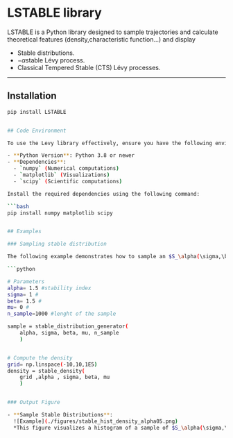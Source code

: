 # LSTABLE library

LSTABLE is a Python library designed to sample trajectories and calculate theoretical features (density,characteristic function...) and display
- Stable distributions.
- $-\alpha$stable Lévy process.
- Classical Tempered Stable (CTS) Lévy processes.

---

## Installation

```bash
pip install LSTABLE


## Code Environment

To use the Levy library effectively, ensure you have the following environment setup:

- **Python Version**: Python 3.8 or newer
- **Dependencies**:
  - `numpy` (Numerical computations)
  - `matplotlib` (Visualizations)
  - `scipy` (Scientific computations)

Install the required dependencies using the following command:

```bash
pip install numpy matplotlib scipy


## Examples

### Sampling stable distribution

The following example demonstrates how to sample an $S_\alpha(\sigma,\beta,\mu)$

```python

# Parameters
alpha= 1.5 #stability index
sigma= 1 #
beta= 1.5 #
mu= 0 # 
n_sample=1000 #lenght of the sample

sample = stable_distribution_generator(
	alpha, sigma, beta, mu, n_sample
	)


# Compute the density
grid= np.linspace(-10,10,1E5)
density = stable_density(
	grid ,alpha , sigma, beta, mu
	)


### Output Figure

- **Sample Stable Distributions**:  
  ![Example](./figures/stable_hist_density_alpha05.png)  
  *This figure visualizes a histogram of a sample of $S_\alpha(\sigma,\beta,\mu)$ and the corresponding density function computed using a Fourier Inverse formula.*



